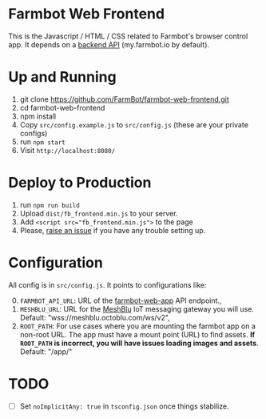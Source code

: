 # Farmbot Web Frontend

 This is the Javascript / HTML / CSS related to Farmbot's browser control app. It depends on a [backend API](https://github.com/FarmBot/farmbot-web-app) (my.farmbot.io by default).

# Up and Running

1. git clone https://github.com/FarmBot/farmbot-web-frontend.git
2. cd farmbot-web-frontend
3. npm install
3. Copy `src/config.example.js` to `src/config.js` (these are your private configs)
4. run `npm start`
5. Visit `http://localhost:8080/`

# Deploy to Production

1. run `npm run build`
2. Upload `dist/fb_frontend.min.js` to your server.
3. Add `<script src="fb_frontend.min.js">` to the page
4. Please, [raise an issue](https://github.com/FarmBot/farmbot-web-frontend/issues/new?title=Help,%20I%20cant%20setup!) if you have any trouble setting up.

# Configuration

All config is in `src/config.js`. It points to configurations like:

 0. `FARMBOT_API_URL`: URL of the [farmbot-web-app](https://github.com/FarmBot/farmbot-web-app) API endpoint.,
 0. `MESHBLU_URL`: URL for the [MeshBlu](https://github.com/octoblu/meshblu) IoT messaging gateway you will use. Default: "wss://meshblu.octoblu.com/ws/v2",
 0. `ROOT_PATH`: For use cases where you are mounting the farmbot app on a non-root URL. The app must have a mount point (URL) to find assets. **If `ROOT_PATH` is incorrect, you will have issues loading images and assets**. Default: "/app/"


# TODO

 - [ ] Set `noImplicitAny: true` in `tsconfig.json` once things stabilize.
